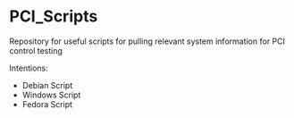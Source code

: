 # PCI_Scripts
Repository for useful scripts for pulling relevant system information for PCI control testing

Intentions:
- Debian Script
- Windows Script
- Fedora Script
